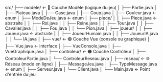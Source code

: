 src/
├── modele/               ← 🔵 Couche Modèle (logique du jeu)
│   ├── Partie.java
│   ├── Plateau.java
│   ├── Case.java
│   ├── Coup.java
│   ├── Couleur.java              ← enum
│   ├── ModeDeJeu.java            ← enum
│   ├── piece/
│   │   ├── Piece.java            ← abstraite
│   │   ├── Roi.java
│   │   ├── Reine.java
│   │   ├── Tour.java
│   │   ├── Cavalier.java
│   │   ├── Fou.java
│   │   └── Pion.java
│   ├── joueur/
│   │   ├── Joueur.java           ← abstraite
│   │   ├── JoueurHumain.java
│   │   ├── JoueurIA.java
│   │   └── IA.java
│
├── vue/                  ← 🟢 Couche Vue (console ou graphique)
│   ├── Vue.java                  ← interface
│   ├── VueConsole.java
│   ├── VueGraphique.java
│
├── controleur/           ← 🟠 Couche Contrôleur
│   ├── ControleurPartie.java
│   └── ControleurReseau.java
│
├── reseau/               ← 🌐 Réseau (mode en ligne)
│   ├── MessageJeu.java
│   ├── TypeMessage.java         ← enum
│   ├── Serveur.java
│   └── Client.java
│
└── Main.java             ← Point d'entrée du jeu
